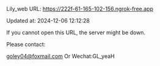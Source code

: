 Lily_web URL: https://222f-61-165-102-156.ngrok-free.app

Updated at: 2024-12-06 12:12:28

If you cannot open this URL, the server might be down.

Please contact: 

goley04@foxmail.com Or Wechat:GL_yeaH